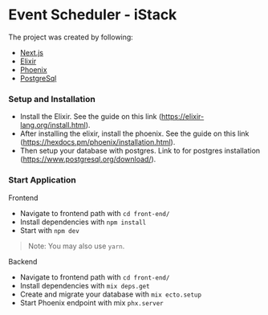 # Event Scheduler - iStack

The project was created by following:
- [Next.js](https://nextjs.org/learn/basics/create-nextjs-app?utm_source=next-site&utm_medium=homepage-cta&utm_campaign=next-website)
- [Elixir](https://elixir-lang.org/install.html)
- [Phoenix](https://hexdocs.pm/phoenix/installation.html)
- [PostgreSql](https://www.postgresql.org/download/)

### Setup and Installation

- Install the Elixir. See the guide on this link (https://elixir-lang.org/install.html).
- After installing the elixir, install the phoenix. See the guide on this link (https://hexdocs.pm/phoenix/installation.html).
- Then setup your database with postgres. Link to for postgres installation (https://www.postgresql.org/download/).

### Start Application

Frontend
- Navigate to frontend path with `cd front-end/`
- Install dependencies with `npm install`
- Start with `npm dev`

> Note: You may also use `yarn`.

Backend
- Navigate to frontend path with `cd front-end/`
- Install dependencies with `mix deps.get`
- Create and migrate your database with `mix ecto.setup`
- Start Phoenix endpoint with mix `phx.server`
